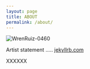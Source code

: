```yaml
---
layout: page
title: ABOUT
permalink: /about/
---
```


![WrenRuiz-0460](https://user-images.githubusercontent.com/83798945/117521013-7e4fe180-af79-11eb-9fd0-61e0f7efeccb.jpg)

Artist statement ..... [jekyllrb.com](https://jekyllrb.com/)

XXXXXX

